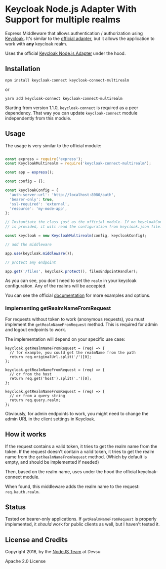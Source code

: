 # Keycloak Node.js Adapter With Support for multiple realms

Express Middleware that allows authentication / authorization using [Keycloak](http://keycloak.org/). It's similar to the [official adapter](https://github.com/keycloak/keycloak-nodejs-connect), but it allows the application to work with **any** keycloak realm.

Uses the official [Keycloak Node.js Adapter](https://github.com/keycloak/keycloak-nodejs-connect) under the hood.

## Installation

`npm install keycloak-connect keycloak-connect-multirealm`

or

`yarn add keycloak-connect keycloak-connect-multirealm`

Starting from version 1.1.0, `keycloak-connect` is required as a peer dependency. That way you can update `keycloak-connect` module independently from this module.

## Usage

The usage is very similar to the official module:

```javascript

const express = require('express');
const KeycloakMultirealm = require('keycloak-connect-multirealm');

const app = express();

const config = {};

const keycloakConfig = {
  'auth-server-url': 'http://localhost:8080/auth',
  'bearer-only': true,
  'ssl-required': 'external',
  'resource': 'my-node-app',
};

// Instantiate the class just as the official module. If no keycloakConfig
// is provided, it will read the configuration from keycloak.json file.

const keycloak = new KeycloakMultirealm(config, keycloakConfig);

// add the middleware

app.use(keycloak.middleware());

// protect any endpoint

app.get('/files', keycloak.protect(), filesEndpointHandler);

```

As you can see, you don't need to set the `realm` in your keycloak configuration. Any of the realms will be accepted.

You can see the official [documentation](http://www.keycloak.org/docs/latest/securing_apps/index.html#_nodejs_adapter) for more examples and options.

### Implementing getRealmNameFromRequest

For requests without token to work (anonymous requests), you must implement the `getRealmNameFromRequest` method. This is required for admin and logout endpoints to work.

The implementation will depend on your specific use case:

```
keycloak.getRealmNameFromRequest = (req) => {
  // for example, you could get the realmName from the path
  return req.originalUrl.split('/')[0];
};

keycloak.getRealmNameFromRequest = (req) => {
  // or from the host
  return req.get('host').split('.')[0];
};

keycloak.getRealmNameFromRequest = (req) => {
  // or from a query string
  return req.query.realm;
};
```

Obviously, for admin endpoints to work, you might need to change the admin URL in the client settings in Keycloak.

## How it works

If the request contains a valid token, it tries to get the realm name from the token.
If the request doesn't contain a valid token, it tries to get the realm name from the `getRealmNameFromRequest` method. (Which by default is empty, and should be implemented if needed)

Then, based on the realm name, uses under the hood the official keycloak-connect module.

When found, this middleware adds the realm name to the request: `req.kauth.realm`.

## Status

Tested on bearer-only applications. If `getRealmNameFromRequest` is properly implemented, it *should* work for public clients as well, but I haven't tested it.

## License and Credits

Copyright 2018, by the [NodeJS Team](https://devsu.com) at Devsu

Apache 2.0 License
